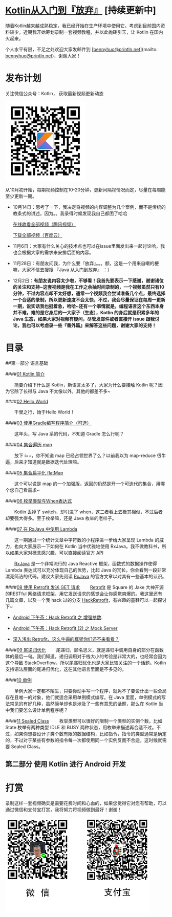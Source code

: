 # [Kotlin从入门到『放弃』](https://github.com/enbandari/Kotlin-Tutorials) [持续更新中]
随着Kotlin越来越成熟稳定，我已经开始在生产环境中使用它。考虑到目前国内资料较少，近期我开始筹划录制一套视频教程，并以此抛砖引玉，让 Kotlin 在国内火起来。

个人水平有限，不足之处欢迎大家发邮件到 [bennyhuo@println.net](mailto: bennyhuo@println.net)，谢谢大家！

# 发布计划

关注微信公众号：Kotlin， 获取最新视频更新动态

<img src="arts/Kotlin.jpg" width="250px"/>

从10月初开始，每期视频控制在10-20分钟，更新间隔视情况而定，尽量在每周能至少更新一期。

* 10月14日：思考了一下，我决定将视频的内容调整为几个案例，而不是传统的教条式的讲述，因为。。我录得时候发现我自己都困了哈哈

	[在线收看全部视频（腾讯视频）](http://v.qq.com/boke/gplay/903446d6231d8612d198c58fb86eb4dc_t6d000101bd9lx1.html)
	
	[下载全部视频（百度云）](http://pan.baidu.com/s/1nvGYAfB)

* 11月6日：大家有什么关心的技术点也可以在issue里面发出来一起讨论哈，我也会根据大家的需求来安排后面的内容。
* 11月28日：有朋友问我，为什么要『放弃』。。。额，这是一个用来自嘲的梗嘛，大家不信去搜搜 『Java 从入门到放弃』 ：）
* 12月2日：**有朋友说内容太少啦，不够看！我首先要表示一下感谢，谢谢诸位的关注和支持~这套视频是我在工作之余抽时间录制的，一个视频虽然只有10分钟，不过内容点却不太好想，通常一个视频我会尝试准备几个点，最终选择一个合适的录制，所以更新速度不会太快，不过，我会尽量保证在每周一更新一期，说实话我也挺着急，哈哈~还有一个事情就是，编程语言这个东西本身并不难，难的是它身后的一大家子（生态），Kotlin 的身后就是积累多年的 Java 生态，如果大家对视频有疑问，尽管发邮件或者直接开 issue 跟我讨论，我也可以考虑录一些『番外篇』来解答这些问题，谢谢大家的支持！**

# 目录

##第一部分 语言基础

####[01 Kotlin 简介](http://v.qq.com/page/z/u/9/z0337i7a3u9.html)

　　简要介绍下什么是 Kotlin，新语言太多了，大家为什么要接触 Kotlin 呢？因为它除了长得与 Java 不太像以外，其他的都差不多~
  
####[02 Hello World](http://v.qq.com/page/h/n/m/h0337jfa5nm.html)

　　千里之行，始于Hello World！
  
####[03 使用Gradle编写程序简介（可选）](http://v.qq.com/page/b/p/l/b03372ox4pl.html)

　　这年头，写 Java 系的代码，不知道 Gradle 怎么行呢？
  
####[04 集合遍历 map](http://v.qq.com/page/s/q/c/s033707mdqc.html)

　　放下 i++，你不知道 map 已经占领世界了么？以前我以为 map-reduce 很牛逼，后来才知道就是数据迭代处理嘛。
  
####[05 集合扁平化 flatMap](http://v.qq.com/page/h/u/7/h0337scgau7.html)

　　这个可以说是 map 的一个加强版，返回的仍然是开一个可迭代的集合，用哪个您自己看需求~
  
####[06 枚举类型与When表达式](http://v.qq.com/page/t/0/9/t0337iacg09.html)

　　Kotlin 丢掉了 switch，却引进了 when，这二者看上去极其相似，不过后者却要强大得多。至于枚举嘛，还是 Java 枚举的老样子。
  
####[07 在 RxJava 中使用 Lambda](http://v.qq.com/x/page/l0340boeng7.html)

　　这一期通过一个统计文章中字符数的小程序进一步给大家呈现 Lambda 的威力，也向大家展示一下如何在 Kotlin 当中优雅地使用 RxJava。我不做教科书，所以如果大家对概念感兴趣，可以直接阅读官方 [API](https://kotlinlang.org/docs/reference/lambdas.html)

　　[RxJava](https://github.com/ReactiveX/RxJava) 是一个非常流行的 Java Reactive 框架，函数式的数据操作使得 Lambda 表达式可以充分体现自己的优势，比起 Java 的冗长，你会看到一段非常漂亮简洁的代码。建议大家先阅读 [RxJava](https://github.com/ReactiveX/RxJava) 的官方文章以对其有一些基本的认识。

####[08 使用 Retrofit 发送 GET 请求](http://v.qq.com/x/page/t0342thu1al.html)
　　[Retrofit](https://square.github.io/retrofit/) 是 Square 的 Jake 大神开源的RESTful 网络请求框架，用它发送请求的感觉会让你感觉爽爆的。我这里还有几篇文章，以及一个我 hack 过的分支 [HackRetrofit](https://github.com/enbandari/HackRetrofit)，有兴趣的童鞋可以一起探讨下~


* [Android 下午茶：Hack Retrofit 之 增强参数](http://www.println.net/post/Android-Hack-Retrofit).

* [Android 下午茶：Hack Retrofit (2) 之 Mock Server](http://www.println.net/post/Android-Hack-Retrofit-Mock-Server)

* [深入浅出 Retrofit，这么牛逼的框架你们还不来看看？](http://www.println.net/post/deep-in-retrofit)

####[09 尾递归优化](http://v.qq.com/x/page/f0345wmuw2m.html)
　　尾递归，顾名思义，就是递归中调用自身的部分在函数体的最后一句。我们知道，递归调用对于栈大小的考验是非常大的，也经常会因为这个导致 StackOverflow，所以尾递归优化也是大家比较关注的一个话题。Kotlin 支持语法层面的尾递归优化，这在其他语言里面是不多见的。

####[10 单例](https://v.qq.com/x/page/f034839rf5q.html)

　　单例大家一定都不陌生，只要你动手写一个程序，就免不了要设计出一些全局存在且唯一的对象，他们就适合采用单例模式编写。在 Java 里面，单例模式的写法常见的有好几种，虽然简单却也是涉及了一些有意思的话题，那么在 Kotlin 当中我们要怎么设计单例程序呢？

####[11 Sealed Class](https://v.qq.com/x/page/f0350ioskzj.html)
　　枚举类型可以很好的限制一个类型的实例个数，比如 State 枚举有两种类型 IDLE 和 BUSY 两种状态，用枚举来描述再合适不过。不过，如果你想要设计子类个数有限的数据结构，比如指令，指令的类型通常是确定的，不过对于某些有参数的指令每一次都使用同一个实例反而不合适，这时候就需要 Sealed Class。


## 第二部分 使用 Kotlin 进行 Android 开发


# 打赏

录制这样一套视频确实是需要花费时间和心血的，如果您觉得它对您有帮助，可以通过微信和支付宝打赏，我将努力将视频做到最好！谢谢！

<img src="arts/contributes.jpg" width="450px"/>

